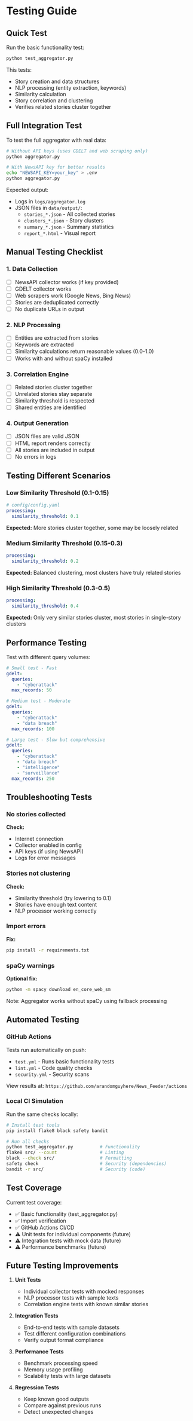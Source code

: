 # Testing Guide

## Quick Test

Run the basic functionality test:

```bash
python test_aggregator.py
```

This tests:
- Story creation and data structures
- NLP processing (entity extraction, keywords)
- Similarity calculation
- Story correlation and clustering
- Verifies related stories cluster together

## Full Integration Test

To test the full aggregator with real data:

```bash
# Without API keys (uses GDELT and web scraping only)
python aggregator.py

# With NewsAPI key for better results
echo "NEWSAPI_KEY=your_key" > .env
python aggregator.py
```

Expected output:
- Logs in `logs/aggregator.log`
- JSON files in `data/output/`:
  - `stories_*.json` - All collected stories
  - `clusters_*.json` - Story clusters
  - `summary_*.json` - Summary statistics
  - `report_*.html` - Visual report

## Manual Testing Checklist

### 1. Data Collection
- [ ] NewsAPI collector works (if key provided)
- [ ] GDELT collector works
- [ ] Web scrapers work (Google News, Bing News)
- [ ] Stories are deduplicated correctly
- [ ] No duplicate URLs in output

### 2. NLP Processing
- [ ] Entities are extracted from stories
- [ ] Keywords are extracted
- [ ] Similarity calculations return reasonable values (0.0-1.0)
- [ ] Works with and without spaCy installed

### 3. Correlation Engine
- [ ] Related stories cluster together
- [ ] Unrelated stories stay separate
- [ ] Similarity threshold is respected
- [ ] Shared entities are identified

### 4. Output Generation
- [ ] JSON files are valid JSON
- [ ] HTML report renders correctly
- [ ] All stories are included in output
- [ ] No errors in logs

## Testing Different Scenarios

### Low Similarity Threshold (0.1-0.15)
```yaml
# config/config.yaml
processing:
  similarity_threshold: 0.1
```
**Expected:** More stories cluster together, some may be loosely related

### Medium Similarity Threshold (0.15-0.3)
```yaml
processing:
  similarity_threshold: 0.2
```
**Expected:** Balanced clustering, most clusters have truly related stories

### High Similarity Threshold (0.3-0.5)
```yaml
processing:
  similarity_threshold: 0.4
```
**Expected:** Only very similar stories cluster, most stories in single-story clusters

## Performance Testing

Test with different query volumes:

```yaml
# Small test - Fast
gdelt:
  queries:
    - "cyberattack"
  max_records: 50

# Medium test - Moderate
gdelt:
  queries:
    - "cyberattack"
    - "data breach"
  max_records: 100

# Large test - Slow but comprehensive
gdelt:
  queries:
    - "cyberattack"
    - "data breach"
    - "intelligence"
    - "surveillance"
  max_records: 250
```

## Troubleshooting Tests

### No stories collected
**Check:**
- Internet connection
- Collector enabled in config
- API keys (if using NewsAPI)
- Logs for error messages

### Stories not clustering
**Check:**
- Similarity threshold (try lowering to 0.1)
- Stories have enough text content
- NLP processor working correctly

### Import errors
**Fix:**
```bash
pip install -r requirements.txt
```

### spaCy warnings
**Optional fix:**
```bash
python -m spacy download en_core_web_sm
```
Note: Aggregator works without spaCy using fallback processing

## Automated Testing

### GitHub Actions
Tests run automatically on push:
- `test.yml` - Runs basic functionality tests
- `lint.yml` - Code quality checks
- `security.yml` - Security scans

View results at: `https://github.com/arandomguyhere/News_Feeder/actions`

### Local CI Simulation

Run the same checks locally:

```bash
# Install test tools
pip install flake8 black safety bandit

# Run all checks
python test_aggregator.py          # Functionality
flake8 src/ --count                # Linting
black --check src/                 # Formatting
safety check                       # Security (dependencies)
bandit -r src/                     # Security (code)
```

## Test Coverage

Current test coverage:
- ✅ Basic functionality (test_aggregator.py)
- ✅ Import verification
- ✅ GitHub Actions CI/CD
- ⚠️ Unit tests for individual components (future)
- ⚠️ Integration tests with mock data (future)
- ⚠️ Performance benchmarks (future)

## Future Testing Improvements

1. **Unit Tests**
   - Individual collector tests with mocked responses
   - NLP processor tests with sample texts
   - Correlation engine tests with known similar stories

2. **Integration Tests**
   - End-to-end tests with sample datasets
   - Test different configuration combinations
   - Verify output format compliance

3. **Performance Tests**
   - Benchmark processing speed
   - Memory usage profiling
   - Scalability tests with large datasets

4. **Regression Tests**
   - Keep known good outputs
   - Compare against previous runs
   - Detect unexpected changes
